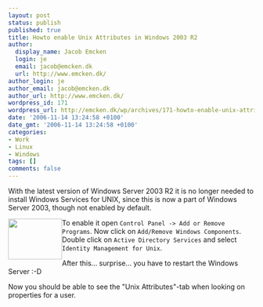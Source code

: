 ```yaml
---
layout: post
status: publish
published: true
title: Howto enable Unix Attributes in Windows 2003 R2
author:
  display_name: Jacob Emcken
  login: je
  email: jacob@emcken.dk
  url: http://www.emcken.dk/
author_login: je
author_email: jacob@emcken.dk
author_url: http://www.emcken.dk/
wordpress_id: 171
wordpress_url: http://emcken.dk/wp/archives/171-howto-enable-unix-attributes-in-windows-2003-r2.html
date: '2006-11-14 13:24:58 +0100'
date_gmt: '2006-11-14 13:24:58 +0100'
categories:
- Work
- Linux
- Windows
tags: []
comments: false
---
```

With the latest version of Windows Server 2003 R2 it is no longer needed to install Windows Services for UNIX, since this is now a part of Windows Server 2003, though not enabled by default.

<a href='/public/media/EnableUnixSettingsonActiveDirectory.png'><img width='110' height='83' style="float: left;" src="/public/media/EnableUnixSettingsonActiveDirectory.thumb.png" alt="" /></a> To enable it open `Control Panel -> Add or Remove Programs`. Now click on `Add/Remove Windows Components`. Double click on `Active Directory Services` and select `Identity Management for Unix`.

After this... surprise... you have to restart the Windows Server :-D

Now you should be able to see the "Unix Attributes"-tab when looking on properties for a user.

<img src="/public/media/Unixsettingsforusers.png" alt="" />

